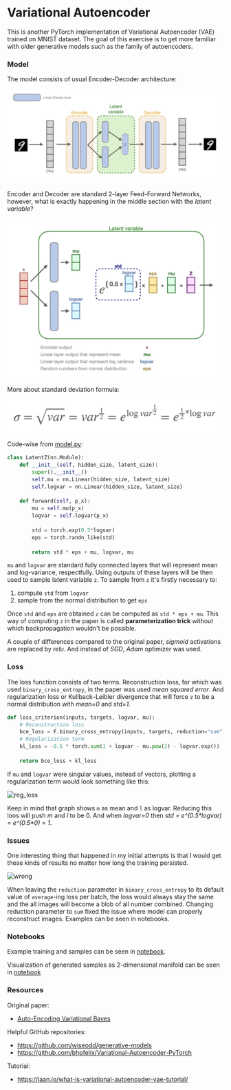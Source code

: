# Variational Autoencoder

This is another PyTorch implementation of Variational Autoencoder (VAE) trained on MNIST dataset. The goal of this exercise is to get more familiar with older generative models such as the family of autoencoders.

### Model

The model consists of usual Encoder-Decoder architecture:

![vae](vae/assets/VAE.001.jpeg)

Encoder and Decoder are standard 2-layer Feed-Forward Networks, however, what is exactly happening in the 
middle section with the *latent variable*?

![latent-variable](vae/assets/VAE.002.jpeg)

More about standard deviation formula:

![std](vae/assets/VAE.003.jpeg)

Code-wise from [model.py](https://github.com/bvezilic/Variational-autoencoder/blob/master/model.py):

```python
class LatentZ(nn.Module):
    def __init__(self, hidden_size, latent_size):
        super().__init__()
        self.mu = nn.Linear(hidden_size, latent_size)
        self.logvar = nn.Linear(hidden_size, latent_size)

    def forward(self, p_x):
        mu = self.mu(p_x)
        logvar = self.logvar(p_x)

        std = torch.exp(0.5*logvar)
        eps = torch.randn_like(std)

        return std * eps + mu, logvar, mu
```

`mu` and `logvar` are standard fully connected layers that will represent mean and log-variance, respectfully.
Using outputs of these layers will be then used to sample latent variable `z`. To sample from `z` it's firstly necessary to:
1. compute `std` from `logvar`
2. sample from the normal distribution to get `eps`

Once `std` and `eps` are obtained `z` can be computed as `std * eps + mu`. This way of computing `z` in the paper is called **parameterization trick** without which backpropagation wouldn't be possible.

A couple of differences compared to the original paper, *sigmoid* activations are replaced by *relu*. And instead of 
*SGD*, *Adam* optimizer was used.

### Loss

The loss function consists of two terms. Reconstruction loss, for which was used `binary_cross_entropy`, in the paper was used *mean squared error*. And regularization loss or Kullback–Leibler divergence that will force `z` to be a normal distribution with *mean=0* and *std=1*.

```python
def loss_criterion(inputs, targets, logvar, mu):
    # Reconstruction loss
    bce_loss = F.binary_cross_entropy(inputs, targets, reduction="sum")
    # Regularization term
    kl_loss = -0.5 * torch.sum(1 + logvar - mu.pow(2) - logvar.exp())

    return bce_loss + kl_loss
```

If `mu` and `logvar` were singular values, instead of vectors, plotting a regularization term would look something like this:

![reg_loss](https://user-images.githubusercontent.com/16206648/51078157-5c980580-16b1-11e9-863c-52f3183f7a0d.gif)

Keep in mind that graph shows `m` as mean and `l` as logvar. Reducing this loos will push *m* and *l* to be 0. And when *logvar=0* then *std = e^(0.5\*logvar) = e^(0.5\*0) = 1*.

### Issues

One interesting thing that happened in my initial attempts is that I would get these kinds of results no matter how long
the training persisted.

![wrong](https://user-images.githubusercontent.com/16206648/51078424-03ca6c00-16b5-11e9-9727-eb73447e52ae.png)

When leaving the `reduction` parameter in `binary_cross_entropy` to its default value of `average`-ing loss per batch, the
loss would always stay the same and the all images will become a blob of all number combined. Changing reduction 
parameter to `sum` fixed the issue where model can properly reconstruct images. Examples can be seen in notebooks.

### Notebooks
Example training and samples can be seen in [notebook](https://github.com/bvezilic/Variational-autoencoder/blob/master/notebooks/train_and_eval.ipynb).

Visualization of generated samples as 2-dimensional manifold can be seen in [notebook](https://github.com/bvezilic/Variational-autoencoder/blob/master/notebooks/visualizing_manifold.ipynb)


### Resources
Original paper:
* [Auto-Encoding Variational Bayes](https://arxiv.org/abs/1312.6114)

Helpful GitHub repositories:

* https://github.com/wiseodd/generative-models
* https://github.com/bhpfelix/Variational-Autoencoder-PyTorch

Tutorial:
* https://jaan.io/what-is-variational-autoencoder-vae-tutorial/
